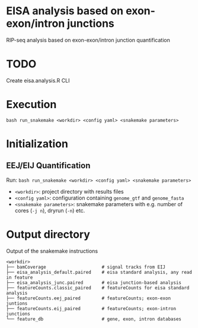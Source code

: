 # EISA analysis based on exon-exon/intron junctions

RIP-seq analysis based on exon-exon/intron junction quantification

# TODO

Create eisa.analysis.R CLI

# Execution

`bash run_snakemake <workdir> <config yaml> <snakemake parameters>`

# Initialization

## EEJ/EIJ Quantification

Run:
`bash run_snakemake <workdir> <config yaml> <snakemake parameters>`
- `<workdir>`: project directory with results files
- `<config yaml>`: configuration containing `genome_gtf` and `genome_fasta`
- `<snakemake parameters>`: snakemake parameters with e.g. number of cores (`-j n`), dryrun (`-n`) etc.

# Output directory

Output of the snakemake instructions

```
<workdir>
├── bamCoverage                     # signal tracks from EIJ
├── eisa_analysis_default.paired    # eisa standard analysis, any read in feature  
├── eisa_analysis_junc.paired       # eisa junction-based analysis
├── featureCounts.classic_paired    # featureCounts for eisa standard analysis
├── featureCounts.eej_paired        # featureCounts; exon-exon juntions
├── featureCounts.eij_paired        # featureCounts; exon-intron junctions
└── feature_db                      # gene, exon, intron databases 
```
